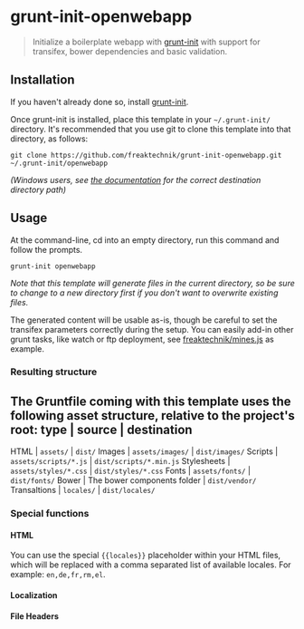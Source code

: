 # grunt-init-openwebapp

> Initialize a boilerplate webapp with [grunt-init][] with support for transifex, bower dependencies and basic validation.

[grunt-init]: http://gruntjs.com/project-scaffolding

## Installation
If you haven't already done so, install [grunt-init][].

Once grunt-init is installed, place this template in your `~/.grunt-init/`
directory. It's recommended that you use git to clone this template into that
directory, as follows:

```
git clone https://github.com/freaktechnik/grunt-init-openwebapp.git ~/.grunt-init/openwebapp
```

_(Windows users, see [the documentation][grunt-init] for the correct
destination directory path)_

## Usage

At the command-line, cd into an empty directory, run this command and follow
the prompts.

```
grunt-init openwebapp
```

_Note that this template will generate files in the current directory, so be
sure to change to a new directory first if you don't want to overwrite existing
files._

The generated content will be usable as-is, though be careful to set the transifex parameters correctly during the setup.
You can easily add-in other grunt tasks, like watch or ftp deployment, see [freaktechnik/mines.js][] as example.

### Resulting structure

The Gruntfile coming with this template uses the following asset structure, relative to the project's root:
type         | source                      | destination
--------------------------------------------------------------------
HTML         | `assets/`                   | `dist/`
Images       | `assets/images/`            | `dist/images/`
Scripts      | `assets/scripts/*.js`       | `dist/scripts/*.min.js`
Stylesheets  | `assets/styles/*.css`       | `dist/styles/*.css`
Fonts        | `assets/fonts/`             | `dist/fonts/`
Bower        | The bower components folder | `dist/vendor/`
Transaltions | `locales/`                  | `dist/locales/`

### Special functions

#### HTML
You can use the special `{{locales}}` placeholder within your HTML files, which will be replaced with a comma separated list of available locales. For example: `en,de,fr,rm,el`.

#### Localization
#### File Headers

[freaktechnik/mines.js]: https://github.com/freaktechnik/mines.js

